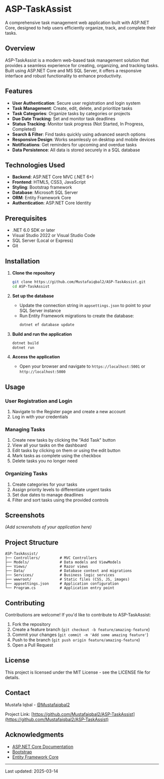 # ASP-TaskAssist

A comprehensive task management web application built with ASP.NET Core, designed to help users efficiently organize, track, and complete their tasks.


## Overview

ASP-TaskAssist is a modern web-based task management solution that provides a seamless experience for creating, organizing, and tracking tasks. Built using ASP.NET Core and MS SQL Server, it offers a responsive interface and robust functionality to enhance productivity.

## Features

- **User Authentication**: Secure user registration and login system
- **Task Management**: Create, edit, delete, and prioritize tasks
- **Task Categories**: Organize tasks by categories or projects
- **Due Date Tracking**: Set and monitor task deadlines
- **Status Tracking**: Monitor task progress (Not Started, In Progress, Completed)
- **Search & Filter**: Find tasks quickly using advanced search options
- **Responsive Design**: Works seamlessly on desktop and mobile devices
- **Notifications**: Get reminders for upcoming and overdue tasks
- **Data Persistence**: All data is stored securely in a SQL database

## Technologies Used

- **Backend**: ASP.NET Core MVC (.NET 6+)
- **Frontend**: HTML5, CSS3, JavaScript
- **Styling**: Bootstrap framework
- **Database**: Microsoft SQL Server
- **ORM**: Entity Framework Core
- **Authentication**: ASP.NET Core Identity

## Prerequisites

- .NET 6.0 SDK or later
- Visual Studio 2022 or Visual Studio Code
- SQL Server (Local or Express)
- Git

## Installation

1. **Clone the repository**
   ```bash
   git clone https://github.com/Mustafaiqbal2/ASP-TaskAssist.git
   cd ASP-TaskAssist
   ```

2. **Set up the database**
   - Update the connection string in `appsettings.json` to point to your SQL Server instance
   - Run Entity Framework migrations to create the database:
     ```bash
     dotnet ef database update
     ```

3. **Build and run the application**
   ```bash
   dotnet build
   dotnet run
   ```

4. **Access the application**
   - Open your browser and navigate to `https://localhost:5001` or `http://localhost:5000`

## Usage

### User Registration and Login
1. Navigate to the Register page and create a new account
2. Log in with your credentials

### Managing Tasks
1. Create new tasks by clicking the "Add Task" button
2. View all your tasks on the dashboard
3. Edit tasks by clicking on them or using the edit button
4. Mark tasks as complete using the checkbox
5. Delete tasks you no longer need

### Organizing Tasks
1. Create categories for your tasks
2. Assign priority levels to differentiate urgent tasks
3. Set due dates to manage deadlines
4. Filter and sort tasks using the provided controls

## Screenshots

*(Add screenshots of your application here)*

## Project Structure

```
ASP-TaskAssist/
├── Controllers/         # MVC Controllers
├── Models/              # Data models and ViewModels
├── Views/               # Razor views
├── Data/                # Database context and migrations
├── Services/            # Business logic services
├── wwwroot/             # Static files (CSS, JS, images)
├── appsettings.json     # Application configuration
└── Program.cs           # Application entry point
```

## Contributing

Contributions are welcome! If you'd like to contribute to ASP-TaskAssist:

1. Fork the repository
2. Create a feature branch (`git checkout -b feature/amazing-feature`)
3. Commit your changes (`git commit -m 'Add some amazing feature'`)
4. Push to the branch (`git push origin feature/amazing-feature`)
5. Open a Pull Request

## License

This project is licensed under the MIT License - see the LICENSE file for details.

## Contact

Mustafa Iqbal - [@Mustafaiqbal2](https://github.com/Mustafaiqbal2)

Project Link: [https://github.com/Mustafaiqbal2/ASP-TaskAssist](https://github.com/Mustafaiqbal2/ASP-TaskAssist)

## Acknowledgments

- [ASP.NET Core Documentation](https://docs.microsoft.com/en-us/aspnet/core/)
- [Bootstrap](https://getbootstrap.com/)
- [Entity Framework Core](https://docs.microsoft.com/en-us/ef/core/)

---

Last updated: 2025-03-14

